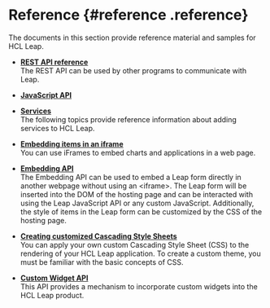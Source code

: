 # Reference {#reference .reference}

The documents in this section provide reference material and samples for HCL Leap.

-   **[REST API reference](ref_rest_api_ref.md)**  
The REST API can be used by other programs to communicate with Leap.
-   **[JavaScript API](ref_javascript_api.md)**  

-   **[Services](ref_services_toc.md)**  
The following topics provide reference information about adding services to HCL Leap.
-   **[Embedding items in an iframe](ref_embed_iframe.md)**  
You can use iFrames to embed charts and applications in a web page.
-   **[Embedding API](ref_embedding_api.md)**  
The Embedding API can be used to embed a Leap form directly in another webpage without using an <iframe\>. The Leap form will be inserted into the DOM of the hosting page and can be interacted with using the Leap JavaScript API or any custom JavaScript. Additionally, the style of items in the Leap form can be customized by the CSS of the hosting page.
-   **[Creating customized Cascading Style Sheets](ref_customized_css.md)**  
You can apply your own custom Cascading Style Sheet \(CSS\) to the rendering of your HCL Leap application. To create a custom theme, you must be familiar with the basic concepts of CSS.
-   **[Custom Widget API](customwidgetapi_landing.md)**  
This API provides a mechanism to incorporate custom widgets into the HCL Leap product.


